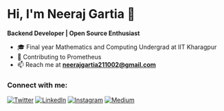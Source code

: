 # Hi, I'm Neeraj Gartia 👋

**Backend Developer | Open Source Enthusiast**

- 🎓 Final year Mathematics and Computing Undergrad at IIT Kharagpur
- 🔭 Contributing to Prometheus
- 📫 Reach me at **neerajgartia211002@gmail.com**

### Connect with me:
[![Twitter](https://img.shields.io/badge/Twitter-1DA1F2?style=for-the-badge&logo=twitter&logoColor=white)](https://twitter.com/devng21)
[![LinkedIn](https://img.shields.io/badge/LinkedIn-0A66C2?style=for-the-badge&logo=linkedin&logoColor=white)](https://linkedin.com/in/neerajgartia21)
[![Instagram](https://img.shields.io/badge/Instagram-E4405F?style=for-the-badge&logo=instagram&logoColor=white)](https://instagram.com/nee_raj_21)
[![Medium](https://img.shields.io/badge/Medium-12100E?style=for-the-badge&logo=medium&logoColor=white)](https://medium.com/@neerajgartia211002)
